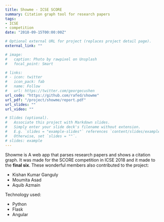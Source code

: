 ```yaml
---
title: Showme - ICSE SCORE
summary: Citation graph tool for research papers
tags:
- ICSE
- competition
date: "2018-09-15T00:00:00Z"

# Optional external URL for project (replaces project detail page).
external_link: ""

# image:
#   caption: Photo by rawpixel on Unsplash
#   focal_point: Smart

# links:
# - icon: twitter
#   icon_pack: fab
#   name: Follow
#   url: https://twitter.com/georgecushen
url_code: "https://github.com/rafed/showme"
url_pdf: "/project/showme/report.pdf"
url_slides: ""
url_video: ""

# Slides (optional).
#   Associate this project with Markdown slides.
#   Simply enter your slide deck's filename without extension.
#   E.g. `slides = "example-slides"` references `content/slides/example-slides.md`.
#   Otherwise, set `slides = ""`.
# slides: example
---
```


Showme is A web app that parses research papers and shows a citation graph. It was made for the SCORE competition in ICSE 2018 and it made to the **final six**. These wonderful members also contributed to the project:
- Kishan Kumar Ganguly
- Moumita Asad
- Aquib Azmain

Technology used:
- Python
- Flask
- Angular
